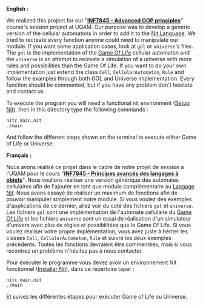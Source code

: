 __English :__

We realized this project for our "__[INF7845 - Advanced OOP principles](https://info.uqam.ca/~privat)__" course's session project at UQAM. Our purpose was to develop a generic version of the cellular automatons in order to add it to the [Nit Language](http://nitlanguage.org). We tried to recreate every function anyone could need to manipulate our module. If you want some application cases, look at `gol` or `universe`'s files. The `gol` is the implementation of the [Game Of Life](https://en.wikipedia.org/wiki/Conway%27s_Game_of_Life) cellular automaton and the `universe` is an attempt to recreate a simulation of a universe with more rules and possibilities than the Game Of Life. If you want to do your own implementation just extend the class `Cell`, `CellularAutomaton`, `Rule` and follow the examples through both GOL and Universe implementation. Every function should be commented, but if you have any problem don't hesitate and contact us.

To execute the program you will need a functional nit environment ([Setup Nit](https://github.com/nitlang/nit)), then in this directory type the following commands :

	nitc main.nit
	./main

And follow the different steps shown on the terminal to execute either Game of Life or Universe.

__Français :__

Nous avons réalisé ce projet dans le cadre de notre projet de session à l'UQAM pour le cours "__[INF7845 - Principes avancés des langages à objets](https://info.uqam.ca/~privat)__". Nous voulions réaliser une version générique des automates cellulaires afin de l'ajouter en tant que module complémentaire au [Langage Nit](http://nitlanguage.org). Nous avons essayé de réaliser un maximum de fonctions afin de pouvoir manipuler simplement notre module. Si vous voulez des exemples d'applications de ce dernier, allez voir du coté des fichiers `gol` et `universe`. Les fichiers `gol` sont une implémentation de l'automate cellulaire du [Game Of Life](https://fr.wikipedia.org/wiki/Jeu_de_la_vie) et les fichiers `universe` sont un essai de réalisation d'un simulateur d'univers avec plus de règles et possibilitées que le Game Of Life. Si vous voulez réaliser votre propre implémentation, vous avez juste à hériter les classes `Cell`, `CellularAutomaton`, `Rule` et suivre les deux exemples précédents. Toutes les fonctions devraient être commentées, mais si vous recontrez un problème n'hésitez pas à nous contacter.

Pour éxécuter le programme vous devez avoir un environnement Nit fonctionnel ([Installer Nit](https://github.com/nitlang/nit)), dans ce répertoire taper :

	nitc main.nit
	./main

Et suivez les différentes étapes pour exécuter Game of Life ou Universe.